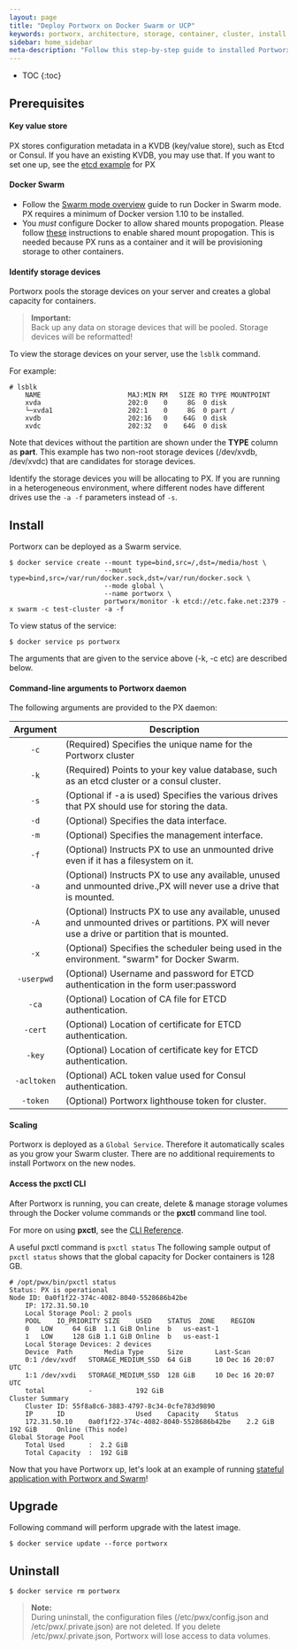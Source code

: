```yaml
---
layout: page
title: "Deploy Portworx on Docker Swarm or UCP"
keywords: portworx, architecture, storage, container, cluster, install, docker, swarm, ucp
sidebar: home_sidebar
meta-description: "Follow this step-by-step guide to installed Portworx on Docker Swarm or UCP.  Try it for yourself today!"
---
```


* TOC
{:toc}

## Prerequisites
#### Key value store

PX stores configuration metadata in a KVDB (key/value store), such as Etcd or Consul. 
If you have an existing KVDB, you may use that.  If you want to set one up, see the [etcd example](/run-etcd.html) for PX

#### Docker Swarm

* Follow the [Swarm mode overview](https://docs.docker.com/engine/swarm/) guide to run Docker in Swarm mode. PX requires a minimum of Docker version 1.10 to be installed.
* You *must* configure Docker to allow shared mounts propogation. Please follow [these](/knowledgebase/shared-mount-propogation.html) instructions to enable shared mount propogation.  This is needed because PX runs as a container and it will be provisioning storage to other containers.

#### Identify storage devices

Portworx pools the storage devices on your server and creates a global capacity for containers.

>**Important:**<br/>Back up any data on storage devices that will be pooled. Storage devices will be reformatted!

To view the storage devices on your server, use the `lsblk` command.

For example:
```
# lsblk
    NAME                      MAJ:MIN RM   SIZE RO TYPE MOUNTPOINT
    xvda                      202:0    0     8G  0 disk
    └─xvda1                   202:1    0     8G  0 part /
    xvdb                      202:16   0    64G  0 disk
    xvdc                      202:32   0    64G  0 disk
```
Note that devices without the partition are shown under the **TYPE** column as **part**. This example has two non-root storage devices (/dev/xvdb, /dev/xvdc) that are candidates for storage devices.

Identify the storage devices you will be allocating to PX.  If you are running in a heterogeneous environment, where different nodes have different drives use the `-a -f` parameters instead of `-s`.

## Install

Portworx can be deployed as a Swarm service.
```
$ docker service create --mount type=bind,src=/,dst=/media/host \
                        --mount type=bind,src=/var/run/docker.sock,dst=/var/run/docker.sock \
                        --mode global \
                        --name portworx \
                        portworx/monitor -k etcd://etc.fake.net:2379 -x swarm -c test-cluster -a -f
```
To view status of the service:
```
$ docker service ps portworx
```
The arguments that are given to the service above (-k, -c etc) are described below.

#### Command-line arguments to Portworx daemon <a id="command-line-args-daemon"></a>

The following arguments are provided to the PX daemon:

|  Argument | Description                                                                                                                                                                              |
|:---------:|------------------------------------------------------------------------------------------------------------------------------------------------------------------------------------------|
|     `-c`    | (Required) Specifies the unique name for the Portworx cluster                                                                                                                            |
|     `-k`    | (Required) Points to your key value database, such as an etcd cluster or a consul cluster.                                                                                               |
|     `-s`    | (Optional if -a is used) Specifies the various drives that PX should use for storing the data.                                                                                           |
|     `-d`    | (Optional) Specifies the data interface.                                                                                                                                                 |
|     `-m`    | (Optional) Specifies the management interface.                                                                                                                                           |
|     `-f`    | (Optional) Instructs PX to use an unmounted drive even if it has a filesystem on it.                                                                                                     |
|     `-a`    | (Optional) Instructs PX to use any available, unused and unmounted drive.,PX will never use a drive that is mounted.                                                                     |
|     `-A`    | (Optional) Instructs PX to use any available, unused and unmounted drives or partitions. PX will never use a drive or partition that is mounted.                                         |
|     `-x`    | (Optional) Specifies the scheduler being used in the environment. "swarm" for Docker Swarm.                                                                                              |
|  `-userpwd` | (Optional) Username and password for ETCD authentication in the form user:password                                                                                                       |
|    `-ca`    | (Optional) Location of CA file for ETCD authentication.                                                                                                                                  |
|   `-cert`   | (Optional) Location of certificate for ETCD authentication.                                                                                                                              |
|    `-key`   | (Optional) Location of certificate key for ETCD authentication.                                                                                                                          |
| `-acltoken` | (Optional) ACL token value used for Consul authentication.                                                                                                                               |
|   `-token`  | (Optional) Portworx lighthouse token for cluster.                                                                                                                                        |

#### Scaling
Portworx is deployed as a `Global Service`.  Therefore it automatically scales as you grow your Swarm cluster.  There are no additional requirements to install Portworx on the new nodes.

#### Access the pxctl CLI
After Portworx is running, you can create, delete & manage storage volumes through the Docker volume commands or the **pxctl** command line tool. 

For more on using **pxctl**, see the [CLI Reference](/control/cli.html).

A useful pxctl command is `pxctl status`
The following sample output of `pxctl status` shows that the global capacity for Docker containers is 128 GB.
```
# /opt/pwx/bin/pxctl status
Status: PX is operational
Node ID: 0a0f1f22-374c-4082-8040-5528686b42be
	IP: 172.31.50.10
 	Local Storage Pool: 2 pools
	POOL	IO_PRIORITY	SIZE	USED	STATUS	ZONE	REGION
	0	LOW		64 GiB	1.1 GiB	Online	b	us-east-1
	1	LOW		128 GiB	1.1 GiB	Online	b	us-east-1
	Local Storage Devices: 2 devices
	Device	Path		Media Type		Size		Last-Scan
	0:1	/dev/xvdf	STORAGE_MEDIUM_SSD	64 GiB		10 Dec 16 20:07 UTC
	1:1	/dev/xvdi	STORAGE_MEDIUM_SSD	128 GiB		10 Dec 16 20:07 UTC
	total			-			192 GiB
Cluster Summary
	Cluster ID: 55f8a8c6-3883-4797-8c34-0cfe783d9890
	IP		ID					Used	Capacity	Status
	172.31.50.10	0a0f1f22-374c-4082-8040-5528686b42be	2.2 GiB	192 GiB		Online (This node)
Global Storage Pool
	Total Used    	:  2.2 GiB
	Total Capacity	:  192 GiB
```

Now that you have Portworx up, let's look at an example of running [stateful application with Portworx and Swarm](swarm.html)!

## Upgrade
Following command will perform upgrade with the latest image.
```
$ docker service update --force portworx
```

## Uninstall
```
$ docker service rm portworx
```
>**Note:**<br/>During uninstall, the configuration files (/etc/pwx/config.json and /etc/pwx/.private.json) are not deleted. If you delete /etc/pwx/.private.json, Portworx will lose access to data volumes.
